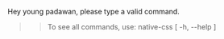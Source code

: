 Hey young padawan, please type a valid command.
>> To see all commands, use: native-css [ -h, --help ]

